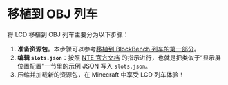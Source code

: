 # 移植到 OBJ 列车

将 LCD 移植到 OBJ 列车主要分为以下步骤：

1. **准备资源包**。本步骤可以参考[移植到 BlockBench 列车的第一部分](./adapt-to-blockbench-train.md#prepare-resource-pack)。
2. **编辑 `slots.json`**：按照 [NTE 官方文档](https://www.zbx1425.cn/nautilus/mtr-nte/#/js-display-helper?id=%e6%98%be%e7%a4%ba%e5%b1%8f%e4%bd%8d%e7%bd%ae%e9%85%8d%e7%bd%ae) 的指示进行，也就是把类似于“显示屏位置配置”一节里的示例 JSON 写入 `slots.json`。
3. 压缩并加载新的资源包，在 Minecraft 中享受 LCD 列车体验！